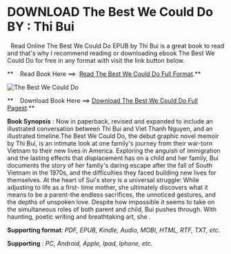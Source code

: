 **DOWNLOAD The Best We Could Do BY : Thi Bui**
==============================================

  Read Online The Best We Could Do EPUB by Thi Bui is a great book to read and that's why I recommend reading or downloading ebook The Best We Could Do for free in any format with visit the link button below.

**    Read Book Here ==>  [Read The Best We Could Do Full Format](https://goodreadbook.site/?book=1419718789).**

![The Best We Could Do](https://i.gr-assets.com/images/S/compressed.photo.goodreads.com/books/1523879780l/35888314.jpg)

**    Download Book Here ==> [Download The Best We Could Do Full Pagest](https://goodreadbook.site/?book=1419718789).**

**Book Synopsis** : Now in paperback, revised and expanded to include an illustrated conversation between Thi Bui and Viet Thanh Nguyen, and an illustrated timeline.The Best We Could Do, the debut graphic novel memoir by Thi Bui, is an intimate look at one family's journey from their war-torn Vietnam to their new lives in America. Exploring the anguish of immigration and the lasting effects that displacement has on a child and her family, Bui documents the story of her family's daring escape after the fall of South Vietnam in the 1970s, and the difficulties they faced building new lives for themselves. At the heart of Sui's story is a universal struggle: While adjusting to life as a first- time mother, she ultimately discovers what it means to be a parent-the endless sacrifices, the unnoticed gestures, and the depths of unspoken love. Despite how impossible it seems to take on the simultaneous roles of both parent and child, Bui pushes through. With haunting, poetic writing and breathtaking art, she .

**Supporting format**: _PDF, EPUB, Kindle, Audio, MOBI, HTML, RTF, TXT, etc._

**Supporting** : _PC, Android, Apple, Ipad, Iphone, etc._